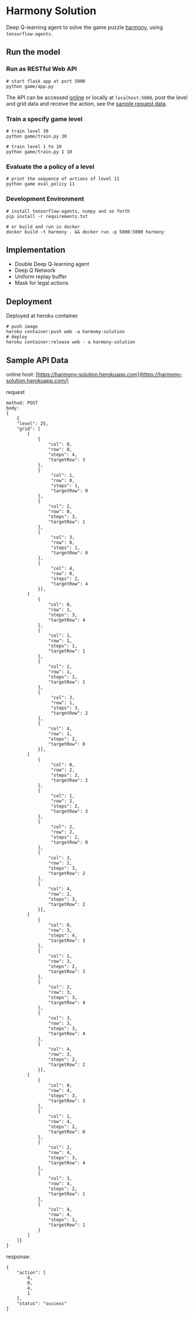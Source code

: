 # Harmony Solution
Deep Q-learning agent to solve the game puzzle [harmony](https://master.dg9tray1uvpm6.amplifyapp.com/),
using `tensorflow-agents`.

## Run the model
### Run as RESTful Web API
```
# start flask app at port 5000
python game/app.py
```
The API can be accessed [online](https://harmony-solution.herokuapp.com/) or locally at `localhost:5000`, post the level and grid data and receive the action,
see the [sample request data](#sample-api-data). 

### Train a specify game level
```
# train level 30
python game/train.py 30

# train level 1 to 10
python game/train.py 1 10
```

### Evaluate the a policy of a level
```
# print the sequence of actions of level 11
python game eval_policy 11
```

### Development Environment
```                            
# install tensorflow-agents, numpy and so forth
pip install -r requirements.txt

# or build and run in docker
docker build -t harmony . && docker run -p 5000:5000 harmony
```

## Implementation
* Double Deep Q-learning agent
* Deep Q Network
* Uniform replay buffer
* Mask for legal actions

## Deployment
Deployed at heroku container
```
# push image
heroku container:push web -a harmomy-solution
# deploy
heroku container:release web - a harmony-solution
```

## Sample API Data <a name="sample-api-data"></a>
online host: [https://harmony-solution.herokuapp.com](https://harmony-solution.herokuapp.com/)

request
```
method: POST
body:
{
    {
    "level": 25,
    "grid": [
        [
            {
                "col": 0,
                "row": 0,
                "steps": 4,
                "targetRow": 3
            },
            {
                 "col": 1,
                 "row": 0,
                 "steps": 1,
                 "targetRow": 0
            },
            {
                "col": 2,
                "row": 0,
                "steps": 3,
                "targetRow": 1
            },
            {
                 "col": 3,
                 "row": 0,
                 "steps": 1,
                 "targetRow": 0
            },
            {
                 "col": 4,
                 "row": 0,
                 "steps": 2,
                 "targetRow": 4
            }],
        [
            {
                "col": 0,
                "row": 1,
                "steps": 3,
                "targetRow": 4
            },
            {
                "col": 1,
                "row": 1,
                "steps": 1,
                "targetRow": 1
            },
            {
                "col": 2,
                "row": 1,
                "steps": 1,
                "targetRow": 1
            },
            {
                 "col": 3,
                 "row": 1,
                 "steps": 3,
                 "targetRow": 2
            },
            {
                "col": 4,
                "row": 1,
                "steps": 2,
                "targetRow": 0
            }],
        [
            {
                 "col": 0,
                 "row": 2,
                 "steps": 2,
                 "targetRow": 2
            },
            {
                 "col": 1,
                 "row": 2,
                 "steps": 2,
                 "targetRow": 3
            },
            {
                 "col": 2,
                 "row": 2,
                 "steps": 2,
                 "targetRow": 0
            },
            {
                "col": 3,
                "row": 2,
                "steps": 3,
                "targetRow": 2
            },
            {
                "col": 4,
                "row": 2,
                "steps": 3,
                "targetRow": 2
            }],
        [
            {
                "col": 0,
                "row": 3,
                "steps": 4,
                "targetRow": 3
            },
            {
                "col": 1,
                "row": 3,
                "steps": 2,
                "targetRow": 3
            },
            {
                "col": 2,
                "row": 3,
                "steps": 3,
                "targetRow": 4
            },
            {
                "col": 3,
                "row": 3,
                "steps": 3,
                "targetRow": 4
            },
            {
                "col": 4,
                "row": 3,
                "steps": 2,
                "targetRow": 2
            }],
        [
            {
                "col": 0,
                "row": 4,
                "steps": 3,
                "targetRow": 3
            },
            {
                "col": 1,
                "row": 4,
                "steps": 2,
                "targetRow": 0
            },
            {
                "col": 2,
                "row": 4,
                "steps": 3,
                "targetRow": 4
            },
            {
                "col": 3,
                "row": 4,
                "steps": 2,
                "targetRow": 1
            },
            {
                "col": 4,
                "row": 4,
                "steps": 1,
                "targetRow": 1
            }
        ]
    ]}
}
```

response:
```
{
    "action": [
        4,
        0,
        4,
        1
    ],
    "status": "success"
}
```